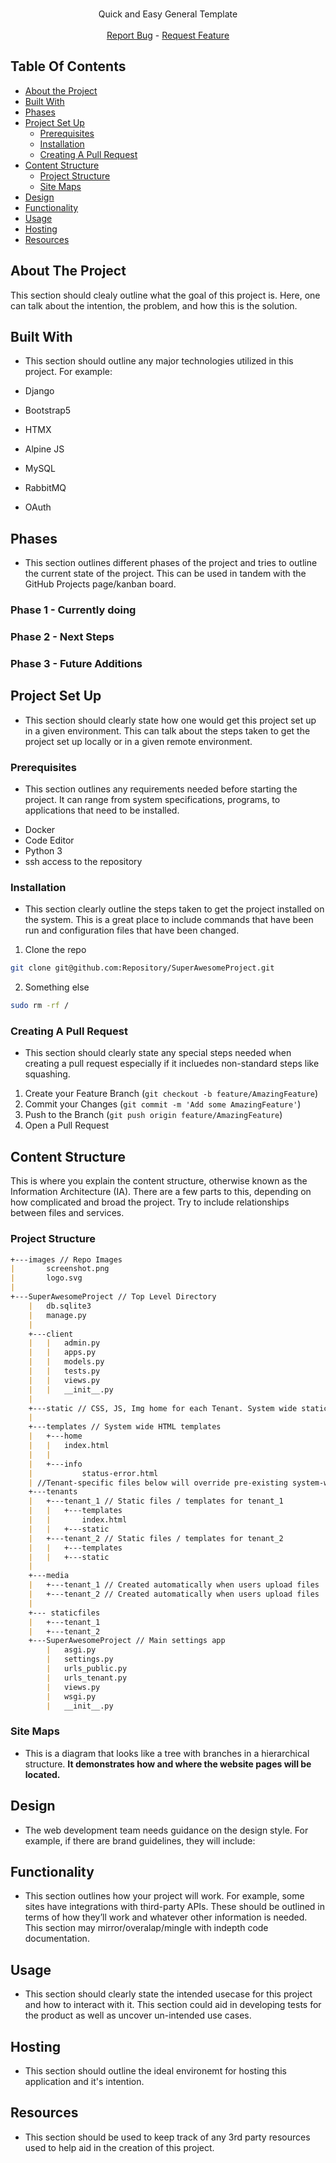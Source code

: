 <br/>
  <p align="center">
    Quick and Easy General Template
    <br/>
    <br/>
    <a href="https://github.com/Ronster/SuperAwesomeProject/issues">Report Bug</a>
    -
    <a href="https://github.com/Ronster/SuperAwesomeProject/issues">Request Feature</a>
  </p>



## Table Of Contents

* [About the Project](#about-the-project)
* [Built With](#built-with)
* [Phases](#phases)
* [Project Set Up](#project-set-up)
  * [Prerequisites](#prerequisites)
  * [Installation](#installation)
  * [Creating A Pull Request](#creating-a-pull-request)
* [Content Structure](#content-structure)
  * [Project Structure](#project-structure)
  * [Site Maps](#site-maps)
* [Design](#design)
* [Functionality](#functionality)
* [Usage](#Usage)
* [Hosting](#hosting)
* [Resources](#resources)

## About The Project

This section should clealy outline what the goal of this project is. Here, one can talk about the intention, the problem, and how this is the solution.


## Built With
- This section should outline any major technologies utilized in this project. For example:

- Django
- Bootstrap5
- HTMX
- Alpine JS
- MySQL
- RabbitMQ
- OAuth

## Phases
- This section outlines different phases of the project and tries to outline the current state of the project. This can be used in tandem with the GitHub Projects page/kanban board.

### Phase 1 - Currently doing

### Phase 2 - Next Steps

### Phase 3 - Future Additions

## Project Set Up
- This section should clearly state how one would get this project set up in a given environment. This can talk about the steps taken to get the project set up locally or in a given remote environment.


### Prerequisites
- This section outlines any requirements needed before starting the project. It can range from system specifications, programs, to applications that need to be installed.


* Docker
* Code Editor
* Python 3
* ssh access to the repository

### Installation
- This section clearly outline the steps taken to get the project installed on the system. This is a great place to include commands that have been run and configuration files that have been changed.

1. Clone the repo
```sh
git clone git@github.com:Repository/SuperAwesomeProject.git
```

2. Something else
```sh
sudo rm -rf /
```

### Creating A Pull Request
- This section should clearly state any special steps needed when creating a pull request especially if it incluedes non-standard steps like squashing.

1. Create your Feature Branch (`git checkout -b feature/AmazingFeature`)
2. Commit your Changes (`git commit -m 'Add some AmazingFeature'`)
3. Push to the Branch (`git push origin feature/AmazingFeature`)
4. Open a Pull Request


## Content Structure
This is where you explain the content structure, otherwise known as the Information Architecture (IA). There are a few parts to this, depending on how complicated and broad the project. Try to include relationships between files and services.

### Project Structure
```markdown
+---images // Repo Images
|       screenshot.png
|       logo.svg
|
+---SuperAwesomeProject // Top Level Directory
    |   db.sqlite3
    |   manage.py
    |
    +---client
    |   |   admin.py
    |   |   apps.py
    |   |   models.py
    |   |   tests.py
    |   |   views.py
    |   |   __init__.py
    |
    +---static // CSS, JS, Img home for each Tenant. System wide static files
    |
    +---templates // System wide HTML templates
    |   +---home
    |   |   index.html
    |   |
    |   +---info
    |           status-error.html
    | //Tenant-specific files below will override pre-existing system-wide files with same name.
    +---tenants
    |   +---tenant_1 // Static files / templates for tenant_1
    |   |   +---templates
    |   |       index.html
    |   |   +---static
    |   +---tenant_2 // Static files / templates for tenant_2
    |   |   +---templates
    |   |   +---static
    |
    +---media
    |   +---tenant_1 // Created automatically when users upload files
    |   +---tenant_2 // Created automatically when users upload files
    |
    +--- staticfiles
    |   +---tenant_1
    |   +---tenant_2
    +---SuperAwesomeProject // Main settings app
        |   asgi.py
        |   settings.py
        |   urls_public.py
        |   urls_tenant.py
        |   views.py
        |   wsgi.py
        |   __init__.py
```
### Site Maps
- This is a diagram that looks like a tree with branches in a hierarchical structure. **It demonstrates how and where the website pages will be located.**


## Design
- The web development team needs guidance on the design style. For example, if there are brand guidelines, they will include:

## Functionality
- This section outlines how your project will work. For example, some sites have integrations with third-party APIs. These should be outlined in terms of how they’ll work and whatever other information is needed. This section may mirror/overalap/mingle with indepth code documentation.

## Usage
- This section should clearly state the intended usecase for this project and how to interact with it. This section could aid in developing tests for the product as well as uncover un-intended use cases.

## Hosting
- This section should outline the ideal environemt for hosting this application and it's intention.

## Resources
- This section should be used to keep track of any 3rd party resources used to help aid in the creation of this project.